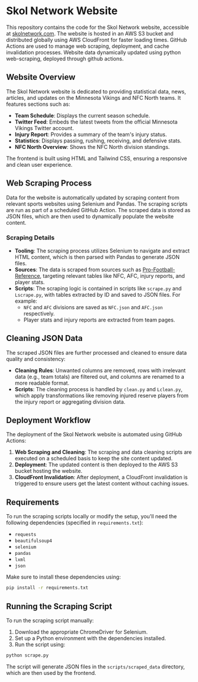 # Skol Network Website

This repository contains the code for the Skol Network website, accessible at [skolnetwork.com](https://www.skolnetwork.com). The website is hosted in an AWS S3 bucket and distributed globally using AWS CloudFront for faster loading times. GitHub Actions are used to manage web scraping, deployment, and cache invalidation processes. Website data dynamically updated using python web-scraping, deployed through github actions.

## Website Overview
The Skol Network website is dedicated to providing statistical data, news, articles, and updates on the Minnesota Vikings and NFC North teams. It features sections such as:
- **Team Schedule**: Displays the current season schedule.
- **Twitter Feed**: Embeds the latest tweets from the official Minnesota Vikings Twitter account.
- **Injury Report**: Provides a summary of the team's injury status.
- **Statistics**: Displays passing, rushing, receiving, and defensive stats.
- **NFC North Overview**: Shows the NFC North division standings.

The frontend is built using HTML and Tailwind CSS, ensuring a responsive and clean user experience.

## Web Scraping Process
Data for the website is automatically updated by scraping content from relevant sports websites using Selenium and Pandas. The scraping scripts are run as part of a scheduled GitHub Action. The scraped data is stored as JSON files, which are then used to dynamically populate the website content.

### Scraping Details
- **Tooling**: The scraping process utilizes Selenium to navigate and extract HTML content, which is then parsed with Pandas to generate JSON files.
- **Sources**: The data is scraped from sources such as [Pro-Football-Reference](https://www.pro-football-reference.com), targeting relevant tables like NFC, AFC, injury reports, and player stats.
- **Scripts**: The scraping logic is contained in scripts like `scrape.py` and `Lscrape.py`, with tables extracted by ID and saved to JSON files. For example:
  - `NFC` and `AFC` divisions are saved as `NFC.json` and `AFC.json` respectively.
  - Player stats and injury reports are extracted from team pages.

## Cleaning JSON Data
The scraped JSON files are further processed and cleaned to ensure data quality and consistency:
- **Cleaning Rules**: Unwanted columns are removed, rows with irrelevant data (e.g., team totals) are filtered out, and columns are renamed to a more readable format.
- **Scripts**: The cleaning process is handled by `clean.py` and `Lclean.py`, which apply transformations like removing injured reserve players from the injury report or aggregating division data.

## Deployment Workflow
The deployment of the Skol Network website is automated using GitHub Actions:
1. **Web Scraping and Cleaning**: The scraping and data cleaning scripts are executed on a scheduled basis to keep the site content updated.
2. **Deployment**: The updated content is then deployed to the AWS S3 bucket hosting the website.
3. **CloudFront Invalidation**: After deployment, a CloudFront invalidation is triggered to ensure users get the latest content without caching issues.

## Requirements
To run the scraping scripts locally or modify the setup, you'll need the following dependencies (specified in `requirements.txt`):
- `requests`
- `beautifulsoup4`
- `selenium`
- `pandas`
- `lxml`
- `json`

Make sure to install these dependencies using:
```sh
pip install -r requirements.txt
```

## Running the Scraping Script
To run the scraping script manually:
1. Download the appropriate ChromeDriver for Selenium.
2. Set up a Python environment with the dependencies installed.
3. Run the script using:
```sh
python scrape.py
```

The script will generate JSON files in the `scripts/scraped_data` directory, which are then used by the frontend.

